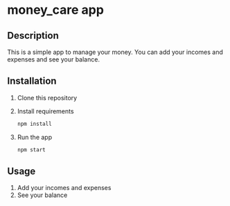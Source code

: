 # money_care app

## Description

This is a simple app to manage your money. You can add your incomes and expenses and see your balance.

## Installation

1. Clone this repository
2. Install requirements

    ```bash
    npm install
    ```

3. Run the app

    ```bash
    npm start
    ```

## Usage

1. Add your incomes and expenses
2. See your balance
